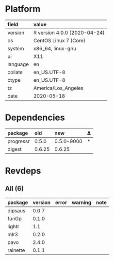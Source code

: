 # Platform

|field    |value                        |
|:--------|:----------------------------|
|version  |R version 4.0.0 (2020-04-24) |
|os       |CentOS Linux 7 (Core)        |
|system   |x86_64, linux-gnu            |
|ui       |X11                          |
|language |en                           |
|collate  |en_US.UTF-8                  |
|ctype    |en_US.UTF-8                  |
|tz       |America/Los_Angeles          |
|date     |2020-05-18                   |

# Dependencies

|package   |old    |new        |Δ  |
|:---------|:------|:----------|:--|
|progressr |0.5.0  |0.5.0-9000 |*  |
|digest    |0.6.25 |0.6.25     |   |

# Revdeps

## All (6)

|package  |version |error |warning |note |
|:--------|:-------|:-----|:-------|:----|
|dipsaus  |0.0.7   |      |        |     |
|funGp    |0.1.0   |      |        |     |
|lightr   |1.1     |      |        |     |
|mlr3     |0.2.0   |      |        |     |
|pavo     |2.4.0   |      |        |     |
|rainette |0.1.1   |      |        |     |

